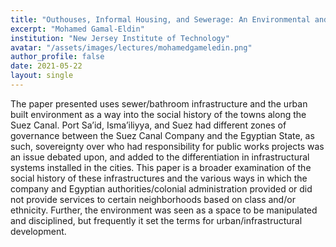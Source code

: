 ```yaml
---
title: "Outhouses, Informal Housing, and Sewerage: An Environmental and Infrastructural Study of the Suez Canal Cities"
excerpt: "Mohamed Gamal-Eldin"
institution: "New Jersey Institute of Technology"
avatar: "/assets/images/lectures/mohamedgameledin.png"
author_profile: false
date: 2021-05-22
layout: single
---
```


The paper presented uses sewer/bathroom infrastructure and the urban built environment as a way into the social history of the towns along the Suez Canal. Port Sa’id, Isma’iliyya, and Suez had different zones of governance between the Suez Canal Company and the Egyptian State, as such, sovereignty over who had responsibility for public works projects was an issue debated upon, and added to the differentiation in infrastructural systems installed in the cities. This paper is a broader examination of the social history of these infrastructures and the various ways in which the company and Egyptian authorities/colonial administration provided or did not provide services to certain neighborhoods based on class and/or ethnicity. Further, the environment was seen as a space to be manipulated and disciplined, but frequently it set the terms for urban/infrastructural development.
